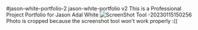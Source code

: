 #jason-white-portfolio-2
jason-white-portfolio v2
This is a Professional Project Portfolio for Jason Adal White
![ScreenShot Tool -20230115150256](https://user-images.githubusercontent.com/97865978/212564250-93c63dc8-eaa0-4616-9d5b-ce3f624ba236.png)
Photo is cropped because the screenshot tool won't work properly :(( 
